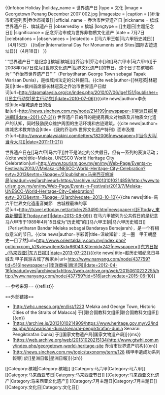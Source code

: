 {{Infobox Holiday
|holiday_name = 世界遗产日
|type = 文化
|image = Georgetown Penang December 2007 002.jpg
|imagesize =
|caption = [[乔治市街道列表|乔治市街景]]
|official_name = 乔治市世界遗产日
|nickname = 槟城世界遗产日、槟城遗产日
|observedby = 槟城
|longtype = [[主题日|主题纪念日]]
|significance = 纪念乔治市成为世界非物质文化遗产
|date = 7月7日
|celebrations = 
|observances = 
|relatedto = 
[[马六甲王朝|马六甲历史城日]]（4月15日）
{{tsl|en|International Day For Monuments and Sites|国际古迹遗址日}}（4月18日）
}}

'''世界遗产日'''是纪念[[槟城|槟城]][[乔治市|乔治市]]和[[马六甲市|马六甲市]]于2008年7月7日成为[[世界文化遗产|世界文化遗产]]的节日，这个日子在槟城称为“'''乔治市世界遗产日'''”（Perisytiharan George Town sebagai Tapak Warisan Dunia），是槟城州法定的公共假日。<ref name=DAP>{{cite web|author=[[林冠英|林冠英]]|title=槟州首席部长林冠英之乔治市世界遗产日献词|url=http://dapmalaysia.org/cn/index.php/2010/07/06/lge1151/|publisher=[[民主行动党|民主行动党]]|date=2010-07-06}}</ref><ref>{{cite news|author=李永球|title=檳城遺產日的活動|url=http://news.sinchew.com.my/node/214199|newspaper=[[星洲日报|星洲網]]|date=2011-07-31}}</ref> 世界遗产日的目的是提高民众对物质及非物质文化遗产的认知，同时鼓励民众维护周围的生活环境和古迹建筑。<ref name=DAP /><ref>{{cite news|author=槟城艺术教育协会|title=《我的乔治市.世界文化遗产特刊》面市及推介|url=http://www.malaysiakini.com/letters/182006|newspaper=[[当今大马|当今大马]]|date=2011-11-21}}</ref> 

世界遗产日在[[马六甲|马六甲]]并不是法定的公共假日，但有一系列的表演活动；<ref>{{cite web|title=Melaka, UNESCO World Heritage City Celebration|url=http://www.tourism.gov.my/en/my/Web-Page/Events-n-Festivals/2013/7/Melaka-UNESCO-World-Heritage-City-Celebration?evty=2013&evtm=7&page=/2|publisher=马来西亚旅游局|deadurl=yes|archiveurl=https://archive.is/20131010214859/http://www.tourism.gov.my/en/my/Web-Page/Events-n-Festivals/2013/7/Melaka-UNESCO-World-Heritage-City-Celebration?evty=2013&evtm=7&page=/2|archivedate=2013-10-10}}</ref><ref>{{cite news|title=馬六甲世界文化遺產音樂節　古城裡最棒的享受|url=http://travel.ettoday.net/article/253490.htm|newspaper=[[ETtoday_東森新聞雲|ETtoday.net]]|date=2013-08-09}}</ref> 在马六甲被列为公共假日的是纪念马六甲市于1989年4月15日成为“历史城”的[[马六甲王朝|马六甲历史城日]]（Perisytiharan Bandar Melaka sebagai Bandaraya Bersejarah），是一个有相似意义的节日。<ref>{{cite news|author=李彩菁|title=温故知新：走一圈　甲王朝歷史一目了然|url=http://www.orientaldaily.com.my/index.php?option=com_k2&view=item&id=66043:&Itemid=242|newspaper=[[东方日报_(马来西亚)|东方日报]]|date=2013-07-23}}</ref><ref>{{cite news|title=趁历史城纪念日寻城去 甲子民游古城了解家乡|url=http://www.nanyang.com/node/437759?tid=516|newspaper=[[南洋商报|南洋网]]|date=2012-04-16|deadurl=yes|archiveurl=https://web.archive.org/web/20150610222255/http://www.nanyang.com/node/437759?tid=516|archivedate=2015-06-10}}</ref>

==参考来源==
{{reflist}}

==外部链接==
* [http://whc.unesco.org/en/list/1223 Melaka and George Town, Historic Cities of the Straits of Malacca] 于[[联合国教科文组织|联合国教科文组织]]{{en}}
* [https://archive.is/20131010214909/https://www.heritage.gov.my/v2/index.php/ms/warisan-dunia/senarai-pengiktirafan-dunia Senarai Pengiktirafan Dunia] 于[[国家文物遗产局|国家文物遗产局]]{{ms}}
* [https://web.archive.org/web/20131020215134/http://www.gtwhi.com.my/index.php/georgetown-world-heritage-site 乔治市世界遗产机构]{{en}}
* [http://news.sinchew.com.my/topic/taxonomy/term/128 檳甲申遺成功系列報導] 於[[星洲日報|星洲日報]]{{zh}}

[[Category:槟城|Category:槟城]]
[[Category:马六甲|Category:马六甲]]
[[Category:马来西亚节日|Category:马来西亚节日]]
[[Category:马来西亚文化遗产|Category:马来西亚文化遗产]]
[[Category:7月主題日|Category:7月主題日]]
[[Category:文化日|Category:文化日]]